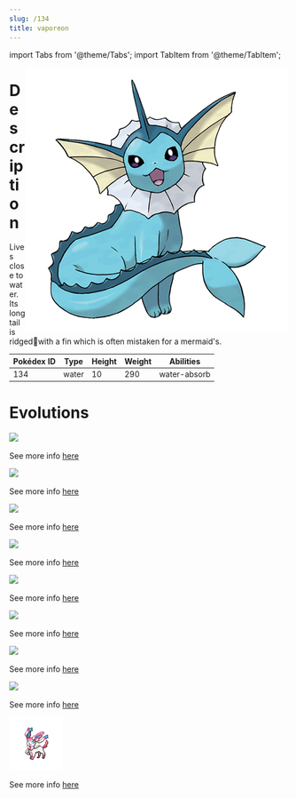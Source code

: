 ```yaml
---
slug: /134
title: vaporeon
---
```


import Tabs from '@theme/Tabs';
import TabItem from '@theme/TabItem';

<img align="right" src="https://raw.githubusercontent.com/PokeAPI/sprites/master/sprites/pokemon/other/official-artwork/134.png"/>

# Description

Lives close to
water. Its long
tail is ridgedwith a fin which
is often mistaken
for a mermaid's.

|Pokédex ID|Type|Height|Weight|Abilities|
|-|-|-|-|-|
|134|water |10|290|water-absorb|



# Evolutions
<Tabs defaultValue="vaporeon">
  <TabItem value="eevee" label="eevee">
    <img src="https://raw.githubusercontent.com/PokeAPI/sprites/master/sprites/pokemon/134.png"/>

  See more info [here](eevee)

  </TabItem>
  <TabItem value="vaporeon" label="vaporeon">
    <img src="https://raw.githubusercontent.com/PokeAPI/sprites/master/sprites/pokemon/134.png"/>

  See more info [here](134)

  </TabItem>
  <TabItem value="jolteon" label="jolteon">
    <img src="https://raw.githubusercontent.com/PokeAPI/sprites/master/sprites/pokemon/135.png"/>

  See more info [here](135)

  </TabItem>
  <TabItem value="flareon" label="flareon">
    <img src="https://raw.githubusercontent.com/PokeAPI/sprites/master/sprites/pokemon/136.png"/>

  See more info [here](136)

  </TabItem>
  <TabItem value="espeon" label="espeon">
    <img src="https://raw.githubusercontent.com/PokeAPI/sprites/master/sprites/pokemon/196.png"/>

  See more info [here](196)

  </TabItem>
  <TabItem value="umbreon" label="umbreon">
    <img src="https://raw.githubusercontent.com/PokeAPI/sprites/master/sprites/pokemon/197.png"/>

  See more info [here](197)

  </TabItem>
  <TabItem value="leafeon" label="leafeon">
    <img src="https://raw.githubusercontent.com/PokeAPI/sprites/master/sprites/pokemon/470.png"/>

  See more info [here](470)

  </TabItem>
  <TabItem value="glaceon" label="glaceon">
    <img src="https://raw.githubusercontent.com/PokeAPI/sprites/master/sprites/pokemon/471.png"/>

  See more info [here](471)

  </TabItem>
  <TabItem value="sylveon" label="sylveon">
    <img src="https://raw.githubusercontent.com/PokeAPI/sprites/master/sprites/pokemon/700.png"/>

  See more info [here](700)

  </TabItem></Tabs>